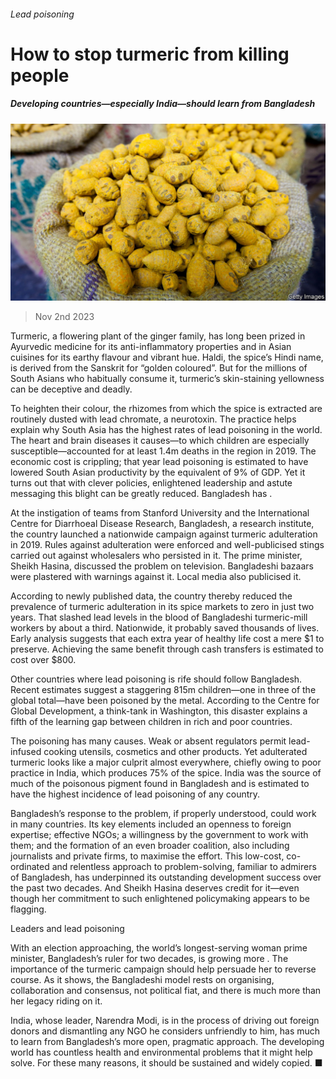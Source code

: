 ###### Lead poisoning

# How to stop turmeric from killing people 

##### Developing countries—especially India—should learn from Bangladesh 

![image](images/20231104_LDP501.jpg) 

> Nov 2nd 2023 

Turmeric, a flowering plant of the ginger family, has long been prized in Ayurvedic medicine for its anti-inflammatory properties and in Asian cuisines for its earthy flavour and vibrant hue. Haldi, the spice’s Hindi name, is derived from the Sanskrit for “golden coloured”. But for the millions of South Asians who habitually consume it, turmeric’s skin-staining yellowness can be deceptive and deadly.

To heighten their colour, the rhizomes from which the spice is extracted are routinely dusted with lead chromate, a neurotoxin. The practice helps explain why South Asia has the highest rates of lead poisoning in the world. The heart and brain diseases it causes—to which children are especially susceptible—accounted for at least 1.4m deaths in the region in 2019. The economic cost is crippling; that year lead poisoning is estimated to have lowered South Asian productivity by the equivalent of 9% of GDP. Yet it turns out that with clever policies, enlightened leadership and astute messaging this blight can be greatly reduced. Bangladesh has .

At the instigation of teams from Stanford University and the International Centre for Diarrhoeal Disease Research, Bangladesh, a research institute, the country launched a nationwide campaign against turmeric adulteration in 2019. Rules against adulteration were enforced and well-publicised stings carried out against wholesalers who persisted in it. The prime minister, Sheikh Hasina, discussed the problem on television. Bangladeshi bazaars were plastered with warnings against it. Local media also publicised it. 

According to newly published data, the country thereby reduced the prevalence of turmeric adulteration in its spice markets to zero in just two years. That slashed lead levels in the blood of Bangladeshi turmeric-mill workers by about a third. Nationwide, it probably saved thousands of lives. Early analysis suggests that each extra year of healthy life cost a mere $1 to preserve. Achieving the same benefit through cash transfers is estimated to cost over $800.

Other countries where lead poisoning is rife should follow Bangladesh. Recent estimates suggest a staggering 815m children—one in three of the global total—have been poisoned by the metal. According to the Centre for Global Development, a think-tank in Washington, this disaster explains a fifth of the learning gap between children in rich and poor countries. 

The poisoning has many causes. Weak or absent regulators permit lead-infused cooking utensils, cosmetics and other products. Yet adulterated turmeric looks like a major culprit almost everywhere, chiefly owing to poor practice in India, which produces 75% of the spice. India was the source of much of the poisonous pigment found in Bangladesh and is estimated to have the highest incidence of lead poisoning of any country.

Bangladesh’s response to the problem, if properly understood, could work in many countries. Its key elements included an openness to foreign expertise; effective NGOs; a willingness by the government to work with them; and the formation of an even broader coalition, also including journalists and private firms, to maximise the effort. This low-cost, co-ordinated and relentless approach to problem-solving, familiar to admirers of Bangladesh, has underpinned its outstanding development success over the past two decades. And Sheikh Hasina deserves credit for it—even though her commitment to such enlightened policymaking appears to be flagging.

Leaders and lead poisoning 

With an election approaching, the world’s longest-serving woman prime minister, Bangladesh’s ruler for two decades, is growing more . The importance of the turmeric campaign should help persuade her to reverse course. As it shows, the Bangladeshi model rests on organising, collaboration and consensus, not political fiat, and there is much more than her legacy riding on it.

India, whose leader, Narendra Modi, is in the process of driving out foreign donors and dismantling any NGO he considers unfriendly to him, has much to learn from Bangladesh’s more open, pragmatic approach. The developing world has countless health and environmental problems that it might help solve. For these many reasons, it should be sustained and widely copied. ■

